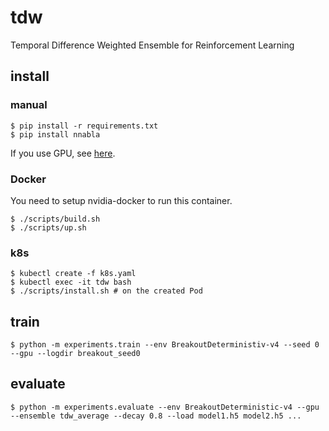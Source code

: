 # tdw
Temporal Difference Weighted Ensemble for Reinforcement Learning

## install
### manual
```
$ pip install -r requirements.txt
$ pip install nnabla
```
If you use GPU, see [here](https://nnabla.readthedocs.io/en/latest/python/pip_installation_cuda.html).

### Docker
You need to setup nvidia-docker to run this container.
```
$ ./scripts/build.sh
$ ./scripts/up.sh
```

### k8s
```
$ kubectl create -f k8s.yaml
$ kubectl exec -it tdw bash
$ ./scripts/install.sh # on the created Pod
```

## train
```
$ python -m experiments.train --env BreakoutDeterministiv-v4 --seed 0 --gpu --logdir breakout_seed0
```

## evaluate
```
$ python -m experiments.evaluate --env BreakoutDeterministic-v4 --gpu --ensemble tdw_average --decay 0.8 --load model1.h5 model2.h5 ...
```
